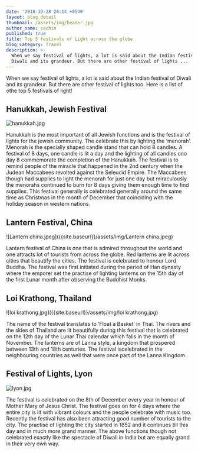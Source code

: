 ```yaml
---
date: '2018-10-28 20:14 +0530'
layout: blog_detail
thumbnail: /assets/img/header.jpg
author_name: sachin
published: true
title: Top 5 festivals of Light across the globe
blog_category: Travel
description: >-
  When we say festival of lights, a lot is said about the Indian festival of
  Diwali and its grandeur. But there are other festival of lights ...
---
```

When we say festival of lights, a lot is said about the Indian festival of Diwali and its grandeur. But there are other festival of lights too. Here is a list of othe top 5 festivals of light!


## Hanukkah, Jewish Festival
![hanukkah.jpg]({{site.baseurl}}/assets/img/hanukkah.jpg)

Hanukkah is the most important of all Jewish functions and is the festival of lights for the jewish community. The celebrate this by lighting the ‘menorah’. Menorah is the specially shaped candle stand that can hold 8 candles. A festival  of 8 days, one candle is lit a day and the lighting of all candles ono day 8 commemorate the completion of the Hanukkah. The festival is to remind people of the miracle that happened in the 2nd century when the Judean Maccabees revolted against the Seleucid Empire. The Maccabees though had supplies to light the menorah for just one day but miraculously the menorahs continued to burn for 8 days giving them enough time to find supplies. This festival  generally is celebrated generally around the same time as Christmas in the month of December that coinciding with the holiday season in western nations.

## Lantern Festival, China
![Lantern china.jpeg]({{site.baseurl}}/assets/img/Lantern china.jpeg)

Lantern festival of China is one that is admired throughout the world and one attracts lot of tourists from across the globe. Red lanterns are lit across cities that beautify the cities. The festival is celebrated to  honour Lord Buddha. The festival was first initiated during the period of Han dynasty where the emporer set the practise of lighting lanterns on the 15th day of the first Lunar month after observing the Buddhist Monks.

## Loi Krathong, Thailand
![loi krathong.jpg]({{site.baseurl}}/assets/img/loi krathong.jpg)

The name of the festival translates to ’Float a Basket’ in Thai. The rivers and the skies of Thailand are lit beautifully during this festival that is celebrated on the 12th day of the Lunar Thai calendar which falls in the month of November. The lanterns are of Lanna style, a kingdom that prospered between 13th and 18th centuries. The festival iscelebrated in the neighbouring countries as well that were once part of the Lanna Kingdom. 

## Festival of Lights, Lyon
![lyon.jpg]({{site.baseurl}}/assets/img/lyon.jpg)

The festival is celebrated on the 8th of December every year in honour of Mother Mary of Jesus Christ. The festival goes on for 4 days where the entire city is lit with vibrant colours and the people celebrate with music too. Recently the festival has also been attracting good number of tourists to the city. The practise of lighting the city started in 1852 and it continues till this day and in much more grand manner.
The above functions though not celebrated exactly like the spectacle of Diwali in India but are equally grand in their very own way.
